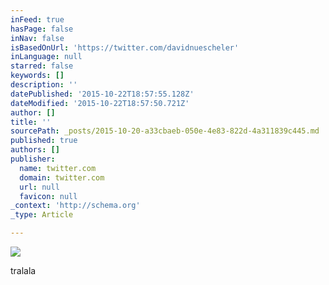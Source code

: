 ```yaml
---
inFeed: true
hasPage: false
inNav: false
isBasedOnUrl: 'https://twitter.com/davidnuescheler'
inLanguage: null
starred: false
keywords: []
description: ''
datePublished: '2015-10-22T18:57:55.128Z'
dateModified: '2015-10-22T18:57:50.721Z'
author: []
title: ''
sourcePath: _posts/2015-10-20-a33cbaeb-050e-4e83-822d-4a311839c445.md
published: true
authors: []
publisher:
  name: twitter.com
  domain: twitter.com
  url: null
  favicon: null
_context: 'http://schema.org'
_type: Article

---
```

![](https://pbs.twimg.com/media/CQkqsPlUkAAP0uM.jpg)

tralala
